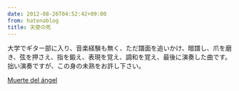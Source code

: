 ```yaml
---
date: 2012-08-26T04:52:42+09:00
from: hatenablog
title: 天使の死
---
```

大学でギター部に入り、音楽経験も無く、ただ譜面を追いかけ、暗譜し、爪を磨き、弦を押さえ、指を鍛え、表現を覚え、調和を覚え、最後に演奏した曲です。拙い演奏ですが、この身の未熟をお許し下さい。

[Muerte del ángel](https://dl.dropbox.com/u/5978869/music/Muerte%20del%20%C3%A1ngel.mp3)

